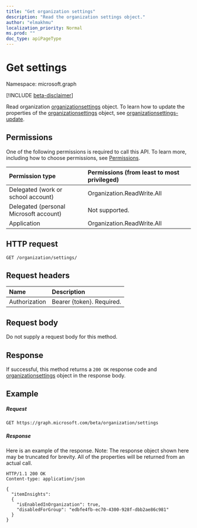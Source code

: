 ```yaml
---
title: "Get organization settings"
description: "Read the organization settings object."
author: "elmakhmu"
localization_priority: Normal
ms.prod: ""
doc_type: apiPageType
---
```


# Get settings

Namespace: microsoft.graph

[!INCLUDE [beta-disclaimer](../../includes/beta-disclaimer.md)]

Read organization [organizationsettings](../resources/organizationsettings.md) object.
To learn how to update the properties of the [organizationsettings](../resources/organizationsettings.md) object, see [organizationsettings-update](organizationsettings-update.md).

## Permissions

One of the following permissions is required to call this API. To learn more, including how to choose permissions, see [Permissions](/graph/permissions-reference).

|Permission type      | Permissions (from least to most privileged)              |
|:--------------------|:---------------------------------------------------------|
|Delegated (work or school account) | Organization.ReadWrite.All |
|Delegated (personal Microsoft account) | Not supported.    |
|Application | Organization.ReadWrite.All |

## HTTP request

```http
GET /organization/settings/
```
## Request headers

| Name       | Description|
|:-----------|:----------|
| Authorization  | Bearer {token}. Required. |

## Request body

Do not supply a request body for this method.

## Response

If successful, this method returns a `200 OK` response code and [organizationsettings](../resources/organizationsettings.md) object in the response body.

## Example

##### Request

```http
GET https://graph.microsoft.com/beta/organization/settings
```

##### Response

Here is an example of the response. Note: The response object shown here may be truncated for brevity. All of the properties will be returned from an actual call.

```http
HTTP/1.1 200 OK
Content-type: application/json

{
  "itemInsights": 
  {
    "isEnabledInOrganization": true,
    "disabledForGroup": "edbfe4fb-ec70-4300-928f-dbb2ae86c981"
  }
}
```
